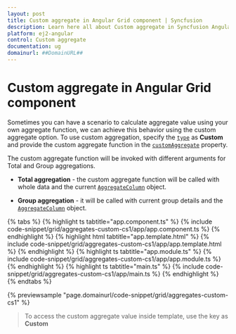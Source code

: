 ```yaml
---
layout: post
title: Custom aggregate in Angular Grid component | Syncfusion
description: Learn here all about Custom aggregate in Syncfusion Angular Grid component of Syncfusion Essential JS 2 and more.
platform: ej2-angular
control: Custom aggregate 
documentation: ug
domainurl: ##DomainURL##
---
```


# Custom aggregate in Angular Grid component

Sometimes you can have a scenario to calculate aggregate value using your own aggregate function, we can achieve this behavior using the custom aggregate option.
To use custom aggregation, specify the [`type`](https://ej2.syncfusion.com/angular/documentation/api/grid/aggregateColumnDirective/#type) as **Custom** and provide the custom aggregate function in the [`customAggregate`](https://ej2.syncfusion.com/angular/documentation/api/grid/aggregateColumnDirective/#customaggregate) property.

The custom aggregate function will be invoked with different arguments for Total and Group aggregations.
* **Total aggregation** - the custom aggregate function will be called with whole data and the current [`AggregateColumn`](https://ej2.syncfusion.com/angular/documentation/api/grid/aggregateColumnDirective) object.

* **Group aggregation** - it will be called with current group details and the [`AggregateColumn`](https://ej2.syncfusion.com/angular/documentation/api/grid/aggregateColumnDirective) object.

{% tabs %}
{% highlight ts tabtitle="app.component.ts" %}
{% include code-snippet/grid/aggregates-custom-cs1/app/app.component.ts %}
{% endhighlight %}
{% highlight html tabtitle="app.template.html" %}
{% include code-snippet/grid/aggregates-custom-cs1/app/app.template.html %}
{% endhighlight %}
{% highlight ts tabtitle="app.module.ts" %}
{% include code-snippet/grid/aggregates-custom-cs1/app/app.module.ts %}
{% endhighlight %}
{% highlight ts tabtitle="main.ts" %}
{% include code-snippet/grid/aggregates-custom-cs1/app/main.ts %}
{% endhighlight %}
{% endtabs %}
  
{% previewsample "page.domainurl/code-snippet/grid/aggregates-custom-cs1" %}

> To access the custom aggregate value inside template, use the key as **Custom**